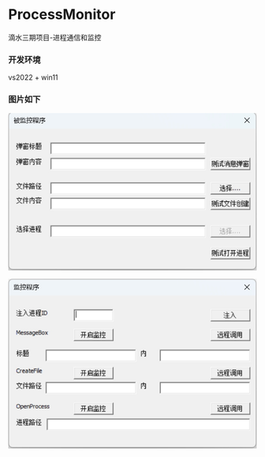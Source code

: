 # ProcessMonitor
滴水三期项目-进程通信和监控

### 开发环境
vs2022 + win11

### 图片如下

![image](images/1.png)

![image](images/2.png)